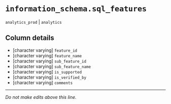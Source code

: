 # `information_schema.sql_features`
`analytics_prod` | `analytics`

## Column details
* [character varying] `feature_id`
* [character varying] `feature_name`
* [character varying] `sub_feature_id`
* [character varying] `sub_feature_name`
* [character varying] `is_supported`
* [character varying] `is_verified_by`
* [character varying] `comments`

-------------------------------------------------------------------------------
*Do not make edits above this line.*
